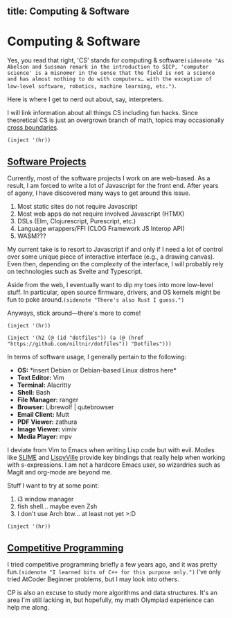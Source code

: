 title: Computing & Software
---

# Computing & Software

Yes, you read that right, 'CS' stands for computing & software`(sidenote "As
Abelson and Sussman remark in the introduction to SICP, 'computer science' is a
misnomer in the sense that the field is not a science and has almost nothing to
do with computers… with the exception of low-level software, robotics, machine
learning, etc.")`.

Here is where I get to nerd out about, say, interpreters.

I will link information about all things CS including fun hacks. Since
theoretical CS is just an overgrown branch of math, topics may occasionally
[cross boundaries](/math).

`(inject '(hr))`

## [Software Projects](/cs/software.html)

Currently, most of the software projects I work on are web-based. As a result,
I am forced to write a lot of Javascript for the front end. After years of
agony, I have discovered many ways to get around this issue.

1. Most static sites do not require Javascript
2. Most web apps do not require involved Javascript (HTMX)
3. DSLs (Elm, Clojurescript, Purescript, etc.)
4. Language wrappers/FFI (CLOG Framework JS Interop API)
5. WASM???

My current take is to resort to Javascript if and only if I need a lot of
control over some unique piece of interactive interface (e.g., a drawing canvas).
Even then, depending on the complexity of the interface, I will probably
rely on technologies such as Svelte and Typescript.

Aside from the web, I eventually want to dip my toes into more low-level stuff.
In particular, open source firmware, drivers, and OS kernels might be fun to
poke around.`(sidenote "There's also Rust I guess.")`

Anyways, stick around—there's more to come!

`(inject '(hr))`

`(inject '(h2 (@ (id "dotfiles"))
(a (@ (href "https://github.com/niltnir/dotfiles")) "Dotfiles")))`

In terms of software usage, I generally pertain to the following:

- **OS:** \*insert Debian or Debian-based Linux distros here\*
- **Text Editor:** Vim
- **Terminal:** Alacritty
- **Shell:** Bash
- **File Manager:** ranger
- **Browser:** Librewolf | qutebrowser
- **Email Client:** Mutt
- **PDF Viewer:** zathura
- **Image Viewer:** vimiv
- **Media Player:** mpv

I deviate from Vim to Emacs when writing Lisp code but with evil. Modes like
[SLIME](https://slime.common-lisp.dev/) and
[LispyVille](https://github.com/noctuid/lispyville) provide key bindings that
really help when working with s-expressions. I am not a hardcore Emacs user, so
wizardries such as Magit and org-mode are beyond me.

Stuff I want to try at some point:

1. i3 window manager
2. fish shell... maybe even Zsh
3. I don't use Arch btw... at least not yet >:D

`(inject '(hr))`

## [Competitive Programming](https://github.com/niltnir/cp)

I tried competitive programming briefly a few years ago, and it was pretty
fun.`(sidenote "I learned bits of C++ for this purpose only.")` I've only tried
AtCoder Beginner problems, but I may look into others.

CP is also an excuse to study more algorithms and data structures. It's an
area I'm still lacking in, but hopefully, my math Olympiad experience can help
me along.
